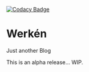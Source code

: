 [![Codacy Badge](https://api.codacy.com/project/badge/grade/68bb8fb719b742bfb56554e109118a5d)](https://www.codacy.com/app/vladzur/werken)

# Werkén

Just another Blog

This is an alpha release... WIP.
